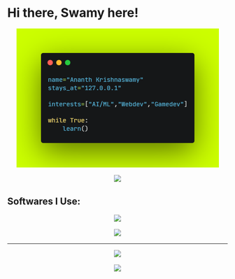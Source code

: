 # Hi there, Swamy here!

<p align="center">
  <img src="carbon.png">
</p>

<p align="center">
<img src="https://github-readme-stats.vercel.app/api?username=ananth-swamy&show_icons=true&text_color=00b3d6&title_color=00b3d6&icon_color=00b3d6&bg_color=000000&border_color=00b3d6">
</p>

## Softwares I Use:

<p align="center">
<img src="https://skillicons.dev/icons?i=py,html,css,js,c,react,tailwind,git,qt,bash,powershell,mysql,linux,md,arduino,raspberrypi,netlify,neovim,vscode&perline=6">
</p>

<p align="center">
<img src="https://github-readme-stats.vercel.app/api/top-langs/?username=ananth-swamy&text_color=00b3d6&title_color=00b3d6&icon_color=00b3d6&bg_color=000000&border_color=00b3d6&layout=compact&langs_count=6">
</p>

---

<p align="center">
  <img src="https://quotes-github-readme.vercel.app/api?theme=hackerman">
</p>

<p align="center">
  <img src="https://visitcount.itsvg.in/api?id=ANANTH-SWAMY&label=Profile%20Views&color=12&icon=2&pretty=false" />
</p>

